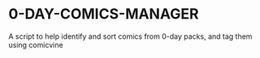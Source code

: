 # 0-DAY-COMICS-MANAGER
A script to help identify and sort comics from 0-day packs, and tag them using comicvine
